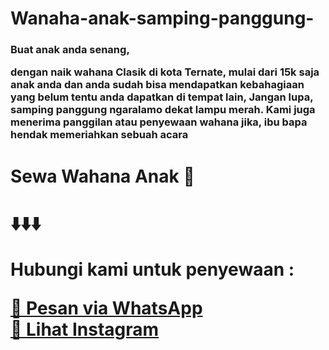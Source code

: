 # Wanaha-anak-samping-panggung-
<h3>Buat anak anda senang,


dengan naik wahana Clasik di kota Ternate, mulai dari 15k saja anak anda dan anda sudah bisa mendapatkan kebahagiaan yang belum tentu anda dapatkan di tempat lain, Jangan lupa, samping panggung ngaralamo dekat lampu merah.
	Kami juga menerima panggilan atau penyewaan wahana jika, ibu bapa hendak memeriahkan sebuah acara
	
  <h1>Sewa Wahana Anak 🎡</h1>
         <h1> ⬇️⬇️⬇️
  <p>Hubungi kami untuk penyewaan :</p>
  <p>
    <a href="https://wa.me/6281234567890" target="_blank">📲 Pesan via WhatsApp</a><br>
    <a href="https://instagram.com/username" target="_blank">📸 Lihat Instagram</a>
  </p>
</body>
</html>
